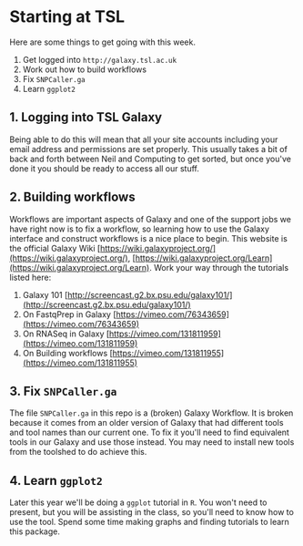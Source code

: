 # Starting at TSL

Here are some things to get going with this week. 

1. Get logged into `http://galaxy.tsl.ac.uk`
2. Work out how to build workflows
3. Fix `SNPCaller.ga`
4. Learn `ggplot2` 


## 1. Logging into TSL Galaxy
Being able to do this will mean that all your site accounts including your email address and permissions are set properly. This usually takes a bit of back and forth between Neil and Computing to get sorted, but once you've done it you should be ready to access all our stuff.

## 2. Building workflows 
Workflows are important aspects of Galaxy and one of the support jobs we have right now is to fix a workflow, so learning how to use the Galaxy interface and construct workflows is a nice place to begin. This website is the official Galaxy Wiki [https://wiki.galaxyproject.org/](https://wiki.galaxyproject.org/), [https://wiki.galaxyproject.org/Learn](https://wiki.galaxyproject.org/Learn). Work your way through the tutorials listed here: 

1. Galaxy 101 [http://screencast.g2.bx.psu.edu/galaxy101/](http://screencast.g2.bx.psu.edu/galaxy101/)
2. On FastqPrep in Galaxy [https://vimeo.com/76343659](https://vimeo.com/76343659)
3. On RNASeq in Galaxy [https://vimeo.com/131811959](https://vimeo.com/131811959)
4. On Building workflows [https://vimeo.com/131811955](https://vimeo.com/131811955)

## 3. Fix `SNPCaller.ga`

The file `SNPCaller.ga` in this repo is a (broken) Galaxy Workflow. It is broken because it comes from an older version of Galaxy that had different tools and tool names than our current one. To fix it you'll need to find equivalent tools in our Galaxy and use those instead. You may need to install new tools from the toolshed to do achieve this.

## 4. Learn `ggplot2`

Later this year we'll be doing a `ggplot` tutorial in `R`. You won't need to present, but you will be assisting in the class, so you'll need to know how to use the tool. Spend some time making graphs and finding tutorials to learn this package.
